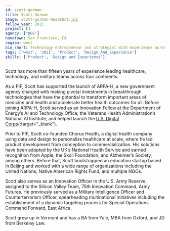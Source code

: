 ```yaml
---
id: scott-gorman
title: Scott Gorman
image: scott-gorman-headshot.jpg
fellow_year: 2021
project: []
agency: ["DOE"]
hometown: San Francisco, CA
region: west
bio_short: Technology entrepreneur and strategist with experience across healthcare, law, and national security.
tags: ['west', '2021', 'Product', 'Design_And_Experience']
skills: ['Product', 'Design and Experience']
---
```

Scott has more than fifteen years of experience leading healthcare, technology, and military teams across four continents.

As a PIF, Scott has supported the launch of ARPA-H, a new government agency charged with making pivotal investments in breakthrough technologies that have the potential to transform important areas of medicine and health and accelerate better health outcomes for all. Before joining ARPA-H, Scott served as an Innovation Fellow at the Department of Energy’s AI and Technology Office, the Veterans Health Administration’s National AI Institute, and helped launch the [U.S. Digital Corps](https://digitalcorps.gsa.gov/){:target="_blank"}.

Prior to PIF, Scott co-founded Chorus Health, a digital health company using data and design to personalize healthcare at scale, where he led product development from conception to commercialization. His solutions have been adopted by the UK’s National Health Service and earned recognition from Apple, the Skoll Foundation, and Alzheimer’s Society, among others. Before that, Scott bootstrapped an education startup based in Beijing and worked with a wide range of organizations including the United Nations, Native American Rights Fund, and multiple NGOs.

Scott also serves as an Innovation Officer in the U.S. Army Reserve, assigned to the Silicon Valley Team, 75th Innovation Command, Army Futures. He previously served as a Military Intelligence Officer and Counterterrorism Officer, spearheading multinational initiatives including the establishment of a dynamic targeting process for Special Operations Command Forward, East Africa.

Scott grew up in Vermont and has a BA from Yale, MBA from Oxford, and JD from Berkeley Law.